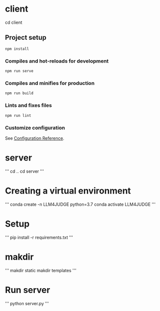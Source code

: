 # client
cd client

## Project setup
```
npm install
```

### Compiles and hot-reloads for development
```
npm run serve
```

### Compiles and minifies for production
```
npm run build
```

### Lints and fixes files
```
npm run lint
```

### Customize configuration
See [Configuration Reference](https://cli.vuejs.org/config/).

# server
'''
cd ..
cd server
'''

# Creating a virtual environment
'''
conda create -n LLM4JUDGE python=3.7
conda activate LLM4JUDGE
'''

# Setup
'''
pip install -r requirements.txt
'''

# makdir
'''
makdir static
makdir templates
'''

# Run server
'''
python server.py
'''